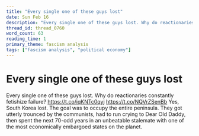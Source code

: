 ```yaml
---
title: "Every single one of these guys lost"
date: Sun Feb 16
description: "Every single one of these guys lost. Why do reactionaries constantly fetishize failure?"
thread_id: thread_0760
word_count: 63
reading_time: 1
primary_theme: fascism analysis
tags: ["fascism analysis", "political economy"]
---
```


# Every single one of these guys lost

Every single one of these guys lost. Why do reactionaries constantly fetishize failure? https://t.co/iqKNTc0qyj https://t.co/NQVrZSenBb Yes, South Korea lost. The goal was to occupy the entire peninsula. They got utterly trounced by the communists, had to run crying to Dear Old Daddy, then spent the next 70-odd years in an unbeatable stalemate with one of the most economically embargoed states on the planet.